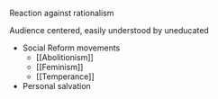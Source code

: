 
Reaction against rationalism

Audience centered, easily understood by uneducated
- Social Reform movements
	- [[Abolitionism]]
	- [[Feminism]]
	- [[Temperance]]
- Personal salvation


